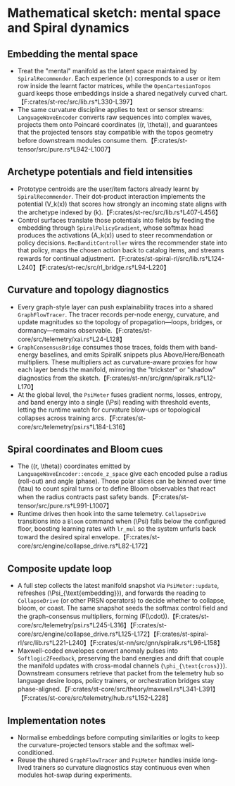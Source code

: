 # Mathematical sketch: mental space and Spiral dynamics

## Embedding the mental space
- Treat the "mental" manifold as the latent space maintained by `SpiralRecommender`. Each experience \(x\) corresponds to a user or item row inside the learnt factor matrices, while the `OpenCartesianTopos` guard keeps those embeddings inside a shared negatively curved chart.【F:crates/st-rec/src/lib.rs†L330-L397】
- The same curvature discipline applies to text or sensor streams: `LanguageWaveEncoder` converts raw sequences into complex waves, projects them onto Poincaré coordinates \((r, \theta)\), and guarantees that the projected tensors stay compatible with the topos geometry before downstream modules consume them.【F:crates/st-tensor/src/pure.rs†L942-L1007】

## Archetype potentials and field intensities
- Prototype centroids are the user/item factors already learnt by `SpiralRecommender`. Their dot-product interaction implements the potential \(V_k(x)\) that scores how strongly an incoming state aligns with the archetype indexed by \(k\).【F:crates/st-rec/src/lib.rs†L407-L456】
- Control surfaces translate those potentials into fields by feeding the embedding through `SpiralPolicyGradient`, whose softmax head produces the activations \(A_k(x)\) used to steer recommendation or policy decisions. `RecBanditController` wires the recommender state into that policy, maps the chosen action back to catalog items, and streams rewards for continual adjustment.【F:crates/st-spiral-rl/src/lib.rs†L124-L240】【F:crates/st-rec/src/rl_bridge.rs†L94-L220】

## Curvature and topology diagnostics
- Every graph-style layer can push explainability traces into a shared `GraphFlowTracer`. The tracer records per-node energy, curvature, and update magnitudes so the topology of propagation—loops, bridges, or dormancy—remains observable.【F:crates/st-core/src/telemetry/xai.rs†L24-L128】
- `GraphConsensusBridge` consumes those traces, folds them with band-energy baselines, and emits SpiralK snippets plus Above/Here/Beneath multipliers. These multipliers act as curvature-aware proxies for how each layer bends the manifold, mirroring the "trickster" or "shadow" diagnostics from the sketch.【F:crates/st-nn/src/gnn/spiralk.rs†L12-L170】
- At the global level, the `PsiMeter` fuses gradient norms, losses, entropy, and band energy into a single \(\Psi\) reading with threshold events, letting the runtime watch for curvature blow-ups or topological collapses across training arcs.【F:crates/st-core/src/telemetry/psi.rs†L184-L316】

## Spiral coordinates and Bloom cues
- The \((r, \theta)\) coordinates emitted by `LanguageWaveEncoder::encode_z_space` give each encoded pulse a radius (roll-out) and angle (phase). Those polar slices can be binned over time \(\tau\) to count spiral turns or to define Bloom observables that react when the radius contracts past safety bands.【F:crates/st-tensor/src/pure.rs†L991-L1007】
- Runtime drives then hook into the same telemetry. `CollapseDrive` transitions into a `Bloom` command when \(\Psi\) falls below the configured floor, boosting learning rates with `lr_mul` so the system unfurls back toward the desired spiral envelope.【F:crates/st-core/src/engine/collapse_drive.rs†L82-L172】

## Composite update loop
- A full step collects the latest manifold snapshot via `PsiMeter::update`, refreshes \(\Psi_{\text{embedding}}\), and forwards the reading to `CollapseDrive` (or other PRSN operators) to decide whether to collapse, bloom, or coast. The same snapshot seeds the softmax control field and the graph-consensus multipliers, forming \(F(\cdot)\).【F:crates/st-core/src/telemetry/psi.rs†L245-L316】【F:crates/st-core/src/engine/collapse_drive.rs†L125-L172】【F:crates/st-spiral-rl/src/lib.rs†L221-L240】【F:crates/st-nn/src/gnn/spiralk.rs†L96-L158】
- Maxwell-coded envelopes convert anomaly pulses into `SoftlogicZFeedback`, preserving the band energies and drift that couple the manifold updates with cross-modal channels (`\phi_{\text{cross}}`). Downstream consumers retrieve that packet from the telemetry hub so language desire loops, policy trainers, or orchestration bridges stay phase-aligned.【F:crates/st-core/src/theory/maxwell.rs†L341-L391】【F:crates/st-core/src/telemetry/hub.rs†L152-L228】

## Implementation notes
- Normalise embeddings before computing similarities or logits to keep the curvature-projected tensors stable and the softmax well-conditioned.
- Reuse the shared `GraphFlowTracer` and `PsiMeter` handles inside long-lived trainers so curvature diagnostics stay continuous even when modules hot-swap during experiments.
